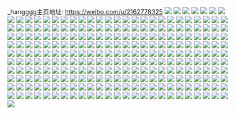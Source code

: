 _hangggg主页地址: https://weibo.com/u/2162778325 
![](https://wx4.sinaimg.cn/mw2000/80e960d5gy1h92hi8r7ozj21sp2e9hdu.jpg) 
![](https://wx4.sinaimg.cn/mw2000/80e960d5gy1h92hixrm8xj22c02c0hdt.jpg) 
![](https://wx4.sinaimg.cn/mw2000/80e960d5gy1h92hii7xa9j22801o0qv6.jpg) 
![](https://wx4.sinaimg.cn/mw2000/80e960d5gy1h92him1082j22801o0kjm.jpg) 
![](https://wx4.sinaimg.cn/mw2000/80e960d5gy1h92hjxed2aj22c0340kjm.jpg) 
![](https://wx4.sinaimg.cn/mw2000/80e960d5gy1h92hianvbzj21u52g7hdu.jpg) 
![](https://wx4.sinaimg.cn/mw2000/80e960d5gy1h92hirzt4gj22c02c04qr.jpg) 
![](https://wx4.sinaimg.cn/mw2000/80e960d5gy1h92hipm1wij22801o0e82.jpg) 
![](https://wx4.sinaimg.cn/mw2000/80e960d5gy1h92hiebnkmj216j1l6qje.jpg) 
![](https://wx4.sinaimg.cn/mw2000/80e960d5gy1h91xgkmfmwj21sc2dsx6s.jpg) 
![](https://wx4.sinaimg.cn/mw2000/80e960d5gy1h91xgl59bxj20e80e8dh9.jpg) 
![](https://wx4.sinaimg.cn/mw2000/80e960d5gy1h91xglh4egj20zo0b4dh2.jpg) 
![](https://wx4.sinaimg.cn/mw2000/80e960d5gy1h907i9bwt4j21z42z5e82.jpg) 
![](https://wx4.sinaimg.cn/mw2000/80e960d5gy1h907i11zbrj21yb2yj1kx.jpg) 
![](https://wx4.sinaimg.cn/mw2000/80e960d5gy1h907i49dqcj223n35sx6p.jpg) 
![](https://wx4.sinaimg.cn/mw2000/80e960d5gy1h907i6rdo9j21yr2yphdt.jpg) 
![](https://wx4.sinaimg.cn/mw2000/80e960d5gy1h907mu443dj223g35sqv8.jpg) 
![](https://wx4.sinaimg.cn/mw2000/80e960d5gy1h907vud0zfj223o35sb2c.jpg) 
![](https://wx4.sinaimg.cn/mw2000/80e960d5gy1h90st2ekc1j21o029b1ky.jpg) 
![](https://wx4.sinaimg.cn/mw2000/80e960d5gy1h8zydfptw5j21o0280u0x.jpg) 
![](https://wx4.sinaimg.cn/mw2000/80e960d5gy1h8zvyzlbxdj21o0280b29.jpg) 
![](https://wx4.sinaimg.cn/mw2000/80e960d5gy1h8zvyy7yvjj21o0280b29.jpg) 
![](https://wx4.sinaimg.cn/mw2000/80e960d5gy1h8xd39o75hj20yz0z17jr.jpg) 
![](https://wx4.sinaimg.cn/mw2000/80e960d5gy1h8wurxe1znj20zo256u0x.jpg) 
![](https://wx4.sinaimg.cn/mw2000/80e960d5gy1h8wtixe8vvj21o02801ky.jpg) 
![](https://wx4.sinaimg.cn/mw2000/80e960d5gy1h8wtiqoyj3j21o0280x6p.jpg) 
![](https://wx4.sinaimg.cn/mw2000/80e960d5gy1h8wtizk4jmj21o0280kjl.jpg) 
![](https://wx4.sinaimg.cn/mw2000/80e960d5gy1h8woe5t0pkj20u01swdl2.jpg) 
![](https://wx4.sinaimg.cn/mw2000/80e960d5gy1h8vn46wbkdj20zo256u0x.jpg) 
![](https://wx4.sinaimg.cn/mw2000/80e960d5gy1h8vn4b2cvaj20zo256u0x.jpg) 
![](https://wx4.sinaimg.cn/mw2000/80e960d5gy1h8vi4kl9fwj22560zob29.jpg) 
![](https://wx4.sinaimg.cn/mw2000/80e960d5gy1h8vi4t72z1j22560zoe81.jpg) 
![](https://wx4.sinaimg.cn/mw2000/80e960d5gy1h8v3m07vuej20tx1s6akk.jpg) 
![](https://wx4.sinaimg.cn/mw2000/80e960d5gy1h8v3b08onij20zo256hcx.jpg) 
![](https://wx4.sinaimg.cn/mw2000/80e960d5gy1h8v3hbn6wdj20zo2564np.jpg) 
![](https://wx4.sinaimg.cn/mw2000/80e960d5gy1h8v2m5069gj22c0340kjn.jpg) 
![](https://wx4.sinaimg.cn/mw2000/80e960d5gy1h8v2m6p7urj22c0340e82.jpg) 
![](https://wx4.sinaimg.cn/mw2000/80e960d5gy1h8v3ckb7sej20ko0rlado.jpg) 
![](https://wx4.sinaimg.cn/mw2000/80e960d5gy1h8v3ce9gt5j20o60w9jvu.jpg) 
![](https://wx4.sinaimg.cn/mw2000/80e960d5gy1h8v3hhq248j20u014010u.jpg) 
![](https://wx4.sinaimg.cn/mw2000/80e960d5gy1h8sz4iju48j21o0280qv5.jpg) 
![](https://wx4.sinaimg.cn/mw2000/80e960d5gy1h8qy0c8p5aj21tp2qox6p.jpg) 
![](https://wx4.sinaimg.cn/mw2000/80e960d5gy1h8qzbzpscfj22c0340npd.jpg) 
![](https://wx4.sinaimg.cn/mw2000/80e960d5gy1h8qs0yxkmmj22c0340u0y.jpg) 
![](https://wx4.sinaimg.cn/mw2000/80e960d5gy1h8qs0wyrc0j212z1fz1kx.jpg) 
![](https://wx4.sinaimg.cn/mw2000/80e960d5gy1h8qs0u4sr4j21x62k94qq.jpg) 
![](https://wx4.sinaimg.cn/mw2000/80e960d5gy1h8qs0uw0saj20u01407ep.jpg) 
![](https://wx4.sinaimg.cn/mw2000/80e960d5gy1h8qs105uh8j20u0140wn3.jpg) 
![](https://wx4.sinaimg.cn/mw2000/80e960d5gy1h8bwgydk7uj21400u04gu.jpg) 
![](https://wx4.sinaimg.cn/mw2000/80e960d5gy1h8bwgwwqj9j21hc0u0dyb.jpg) 
![](https://wx4.sinaimg.cn/mw2000/80e960d5gy1h8bwgqxx25j20u01hck7c.jpg) 
![](https://wx4.sinaimg.cn/mw2000/80e960d5gy1h8bwgvy9unj21hc0u0h47.jpg) 
![](https://wx4.sinaimg.cn/mw2000/80e960d5gy1h8aicq7101j23402c0e84.jpg) 
![](https://wx4.sinaimg.cn/mw2000/80e960d5gy1h8aiccbumij23402c0hdw.jpg) 
![](https://wx4.sinaimg.cn/mw2000/80e960d5gy1h8aic0c7inj23402c0qv5.jpg) 
![](https://wx4.sinaimg.cn/mw2000/80e960d5gy1h8aicykdgnj22c0340npe.jpg) 
![](https://wx4.sinaimg.cn/mw2000/80e960d5gy1h8aid5ki5oj22c0340kjm.jpg) 
![](https://wx4.sinaimg.cn/mw2000/80e960d5gy1h8aid7ezjpj20u01hcgx1.jpg) 
![](https://wx4.sinaimg.cn/mw2000/80e960d5ly1h87dovq552j223s2tmqv6.jpg) 
![](https://wx4.sinaimg.cn/mw2000/80e960d5ly1h87dg388oej21o0280x6p.jpg) 
![](https://wx4.sinaimg.cn/mw2000/80e960d5ly1h87dg212vgj21o0280qv6.jpg) 
![](https://wx4.sinaimg.cn/mw2000/80e960d5ly1h87dg0fmccj21o0281u0x.jpg) 
![](https://wx4.sinaimg.cn/mw2000/80e960d5ly1h85l13pe1nj20zo256h4d.jpg) 
![](https://wx4.sinaimg.cn/mw2000/80e960d5ly1h7uiw71j98j21sb1wfkjl.jpg) 
![](https://wx4.sinaimg.cn/mw2000/80e960d5ly1h7qpjh7hcpj21wj1wj4qr.jpg) 
![](https://wx4.sinaimg.cn/mw2000/80e960d5ly1h7qpjz7h4tj21o0280hdt.jpg) 
![](https://wx4.sinaimg.cn/mw2000/80e960d5ly1h7qpjp9bxrj20u0140n8p.jpg) 
![](https://wx4.sinaimg.cn/mw2000/80e960d5ly1h7qpju343hj21o0280e81.jpg) 
![](https://wx4.sinaimg.cn/mw2000/80e960d5ly1h7qpjnyv3hj21sk2e3u0z.jpg) 
![](https://wx4.sinaimg.cn/mw2000/80e960d5ly1h7qpkg5u4zj214e1hvb0c.jpg) 
![](https://wx4.sinaimg.cn/mw2000/80e960d5ly1h7qpjagrgsj20lo0sv7az.jpg) 
![](https://wx4.sinaimg.cn/mw2000/80e960d5ly1h7qpka0w2ij226v2ysu0y.jpg) 
![](https://wx4.sinaimg.cn/mw2000/80e960d5ly1h7qpkdyo7lj21o0280u0x.jpg) 
![](https://wx4.sinaimg.cn/mw2000/80e960d5ly1h7pj9tq9u5j20u0196aei.jpg) 
![](https://wx4.sinaimg.cn/mw2000/80e960d5ly1h7no0lis0cj229s32x7wj.jpg) 
![](https://wx4.sinaimg.cn/mw2000/80e960d5ly1h7no11ehi3j22c0340kjn.jpg) 
![](https://wx4.sinaimg.cn/mw2000/80e960d5ly1h7no0n1bphj229u36eb2b.jpg) 
![](https://wx4.sinaimg.cn/mw2000/80e960d5ly1h7no0q6h4mj22c0340npf.jpg) 
![](https://wx4.sinaimg.cn/mw2000/80e960d5ly1h7no0s6pgtj22c0340e81.jpg) 
![](https://wx4.sinaimg.cn/mw2000/80e960d5ly1h7no0wy05mj21ur2he1kz.jpg) 
![](https://wx4.sinaimg.cn/mw2000/80e960d5ly1h7no0k8iyyj22c03407wk.jpg) 
![](https://wx4.sinaimg.cn/mw2000/80e960d5ly1h7no0ugd0bj21m125c4qs.jpg) 
![](https://wx4.sinaimg.cn/mw2000/80e960d5ly1h7no0zujb0j22by35snpg.jpg) 
![](https://wx4.sinaimg.cn/mw2000/80e960d5ly1h77loubywrj21o0280kjl.jpg) 
![](https://wx4.sinaimg.cn/mw2000/80e960d5ly1h77ig5j6t0j22c034yaui.jpg) 
![](https://wx4.sinaimg.cn/mw2000/80e960d5ly1h77igeu6tuj21o0280apv.jpg) 
![](https://wx4.sinaimg.cn/mw2000/80e960d5ly1h77igudfsbj21o0280b2a.jpg) 
![](https://wx4.sinaimg.cn/mw2000/80e960d5ly1h70hh228fuj23402c0npe.jpg) 
![](https://wx4.sinaimg.cn/mw2000/80e960d5ly1h70hh3b9z1j22c0340u0y.jpg) 
![](https://wx4.sinaimg.cn/mw2000/80e960d5ly1h70hh0zpx2j224h2tzqv6.jpg) 
![](https://wx4.sinaimg.cn/mw2000/80e960d5ly1h6iazts99rj21400u0qaa.jpg) 
![](https://wx4.sinaimg.cn/mw2000/80e960d5ly1h6gfilcb06j222o340kjn.jpg) 
![](https://wx4.sinaimg.cn/mw2000/80e960d5ly1h6gfiqkym4j222o35n7hl.jpg) 
![](https://wx4.sinaimg.cn/mw2000/80e960d5ly1h6gfip9tcaj222o357npe.jpg) 
![](https://wx4.sinaimg.cn/mw2000/80e960d5ly1h6gfivb8wsj220233h781.jpg) 
![](https://wx4.sinaimg.cn/mw2000/80e960d5ly1h6gfinwln1j222e35s1kz.jpg) 
![](https://wx4.sinaimg.cn/mw2000/80e960d5ly1h6gfixj2pxj222o33nqv7.jpg) 
![](https://wx4.sinaimg.cn/mw2000/80e960d5ly1h6dk7irxlfj20zo256kjl.jpg) 
![](https://wx4.sinaimg.cn/mw2000/80e960d5ly1h6dicisinfj20zo256u0x.jpg) 
![](https://wx4.sinaimg.cn/mw2000/80e960d5ly1h6bz743ghvj21sc2do78v.jpg) 
![](https://wx4.sinaimg.cn/mw2000/80e960d5ly1h6bz72msh9j22bt340wp7.jpg) 
![](https://wx4.sinaimg.cn/mw2000/80e960d5ly1h6bz70s1f8j22c0340b2b.jpg) 
![](https://wx4.sinaimg.cn/mw2000/80e960d5ly1h6bz6yyl73j21lp24y0zl.jpg) 
![](https://wx4.sinaimg.cn/mw2000/80e960d5ly1h6bz6xnq4ej22562uu7sw.jpg) 
![](https://wx4.sinaimg.cn/mw2000/80e960d5ly1h6bz75vcl9j22c033yhdt.jpg) 
![](https://wx4.sinaimg.cn/mw2000/80e960d5ly1h6bz6tucz5j22c033ydxe.jpg) 
![](https://wx4.sinaimg.cn/mw2000/80e960d5ly1h6bz777vilj21o02807ap.jpg) 
![](https://wx4.sinaimg.cn/mw2000/80e960d5ly1h6bzhllxppj22c0340b29.jpg) 
![](https://wx4.sinaimg.cn/mw2000/80e960d5ly1h6b8ybcwh4j21r02c0k30.jpg) 
![](https://wx4.sinaimg.cn/mw2000/80e960d5ly1h6b8xosxapj21aa1pqdi9.jpg) 
![](https://wx4.sinaimg.cn/mw2000/80e960d5ly1h6b83nondij22c035ee83.jpg) 
![](https://wx4.sinaimg.cn/mw2000/80e960d5ly1h6b84jdq06j22c0340tnd.jpg) 
![](https://wx4.sinaimg.cn/mw2000/80e960d5ly1h6b84lkpkyj22c0340n4m.jpg) 
![](https://wx4.sinaimg.cn/mw2000/80e960d5ly1h6b849c4cbj22c0340qv5.jpg) 
![](https://wx4.sinaimg.cn/mw2000/80e960d5ly1h6b83lcy70j22c034ib2b.jpg) 
![](https://wx4.sinaimg.cn/mw2000/80e960d5ly1h6b8bfnr8aj22c033ukjo.jpg) 
![](https://wx4.sinaimg.cn/mw2000/80e960d5ly1h6b8aw7zarj21o0280thu.jpg) 
![](https://wx4.sinaimg.cn/mw2000/80e960d5ly1h67ntd4cy1j222o340b2c.jpg) 
![](https://wx4.sinaimg.cn/mw2000/80e960d5ly1h67o0codvdj222o3404hk.jpg) 
![](https://wx4.sinaimg.cn/mw2000/80e960d5ly1h67o1iy88kj234022oh1p.jpg) 
![](https://wx4.sinaimg.cn/mw2000/80e960d5ly1h67i480ew4j222o340hdx.jpg) 
![](https://wx4.sinaimg.cn/mw2000/80e960d5ly1h67i5u5i0uj25c73k5u10.jpg) 
![](https://wx4.sinaimg.cn/mw2000/80e960d5ly1h67ib9obhfj222o3401jh.jpg) 
![](https://wx4.sinaimg.cn/mw2000/80e960d5ly1h67i3rso2bj222o340kdy.jpg) 
![](https://wx4.sinaimg.cn/mw2000/80e960d5ly1h67i4agkj8j222o33vtqm.jpg) 
![](https://wx4.sinaimg.cn/mw2000/80e960d5ly1h67i3xp57mj222o3404go.jpg) 
![](https://wx4.sinaimg.cn/mw2000/80e960d5ly1h67i417tscj221j340kjm.jpg) 
![](https://wx4.sinaimg.cn/mw2000/80e960d5ly1h67i3pqx0aj21zu3154gf.jpg) 
![](https://wx4.sinaimg.cn/mw2000/80e960d5ly1h67i44ljm2j222o340b2d.jpg) 
![](https://wx4.sinaimg.cn/mw2000/80e960d5ly1h67ibchlspj22by33zh5d.jpg) 
![](https://wx4.sinaimg.cn/mw2000/80e960d5ly1h66l4zwt1jj22c033z4d1.jpg) 
![](https://wx4.sinaimg.cn/mw2000/80e960d5ly1h66l51vzkoj22903001kx.jpg) 
![](https://wx4.sinaimg.cn/mw2000/80e960d5ly1h66l6fi7utj20u0140152.jpg) 
![](https://wx4.sinaimg.cn/mw2000/80e960d5ly1h66l54fhk6j22c03404qp.jpg) 
![](https://wx4.sinaimg.cn/mw2000/80e960d5ly1h66l59vpy4j22c0340hdw.jpg) 
![](https://wx4.sinaimg.cn/mw2000/80e960d5ly1h66l5ny4czj21o0280npd.jpg) 
![](https://wx4.sinaimg.cn/mw2000/80e960d5ly1h66l5fbiecj228031inb9.jpg) 
![](https://wx4.sinaimg.cn/mw2000/80e960d5ly1h66l6fupwlj20u0140n1r.jpg) 
![](https://wx4.sinaimg.cn/mw2000/80e960d5ly1h66l5jdi7fj22c0340hdy.jpg) 
![](https://wx4.sinaimg.cn/mw2000/80e960d5ly1h66l5e5xtdj220t20tdtt.jpg) 
![](https://wx4.sinaimg.cn/mw2000/80e960d5ly1h66l5607l0j227u2yg1kz.jpg) 
![](https://wx4.sinaimg.cn/mw2000/80e960d5ly1h66l5m5t5hj22c02c07wj.jpg) 
![](https://wx4.sinaimg.cn/mw2000/80e960d5ly1h66l5puxn7j21o0280b2a.jpg) 
![](https://wx4.sinaimg.cn/mw2000/80e960d5ly1h66l5rnmuej22c0340npe.jpg) 
![](https://wx4.sinaimg.cn/mw2000/80e960d5ly1h66l5su54zj21v22he1kx.jpg) 
![](https://wx4.sinaimg.cn/mw2000/80e960d5ly1h5z7k646xmj21sc1scjvv.jpg) 
![](https://wx4.sinaimg.cn/mw2000/80e960d5ly1h5z2z3w15dj21o02801ky.jpg) 
![](https://wx4.sinaimg.cn/mw2000/80e960d5ly1h5thv2omj0j20ty14m42u.jpg) 
![](https://wx4.sinaimg.cn/mw2000/80e960d5ly1h5ti0u7mubj20u0160jwe.jpg) 
![](https://wx4.sinaimg.cn/mw2000/80e960d5ly1h5ti0uely8j20ty140qa0.jpg) 
![](https://wx4.sinaimg.cn/mw2000/80e960d5ly1h5ti0u22lyj20u0140wkv.jpg) 
![](https://wx4.sinaimg.cn/mw2000/80e960d5ly1h5scwxhkdtj22c0340u0y.jpg) 
![](https://wx4.sinaimg.cn/mw2000/80e960d5ly1h5scx1afeij23402c07wj.jpg) 
![](https://wx4.sinaimg.cn/mw2000/80e960d5ly1h5scvda4k4j22c0340x6r.jpg) 
![](https://wx4.sinaimg.cn/mw2000/80e960d5ly1h5scvj8yx0j22c0340b2b.jpg) 
![](https://wx4.sinaimg.cn/mw2000/80e960d5ly1h5scrfpc1rj22c03404qr.jpg) 
![](https://wx4.sinaimg.cn/mw2000/80e960d5ly1h5scrie8jrj22c03401l0.jpg) 
![](https://wx4.sinaimg.cn/mw2000/80e960d5ly1h5s1yvjcz0j20u01rwti7.jpg) 
![](https://wx4.sinaimg.cn/mw2000/80e960d5ly1h5s1yv6l7zj20u01uodom.jpg) 
![](https://wx4.sinaimg.cn/mw2000/80e960d5ly1h5s1yvpnfaj20c80qhweu.jpg) 
![](https://wx4.sinaimg.cn/mw2000/80e960d5ly1h5s1yw7jb8j20u01rwgu3.jpg) 
![](https://wx4.sinaimg.cn/mw2000/80e960d5ly1h5oxw02juzj20zo256b2a.jpg) 
![](https://wx4.sinaimg.cn/mw2000/80e960d5ly1h5np9j5gu4j21u02g0u0y.jpg) 
![](https://wx4.sinaimg.cn/mw2000/80e960d5ly1h5np9mv04aj22792xou0z.jpg) 
![](https://wx4.sinaimg.cn/mw2000/80e960d5ly1h5np9q148ij22c0343npf.jpg) 
![](https://wx4.sinaimg.cn/mw2000/80e960d5ly1h5np9udjawj233y33ynpg.jpg) 
![](https://wx4.sinaimg.cn/mw2000/80e960d5ly1h5npa92z67j21sc2dk1kz.jpg) 
![](https://wx4.sinaimg.cn/mw2000/80e960d5ly1h5npa12kzsj22c0340x6p.jpg) 
![](https://wx4.sinaimg.cn/mw2000/80e960d5ly1h5np9zdpyuj22c0340qv5.jpg) 
![](https://wx4.sinaimg.cn/mw2000/80e960d5ly1h5npa6iyoyj22c0340x6r.jpg) 
![](https://wx4.sinaimg.cn/mw2000/80e960d5ly1h5jdzpqnp9j22c0340b2b.jpg) 
![](https://wx4.sinaimg.cn/mw2000/80e960d5ly1h5gysbcg7zj21o0280u0z.jpg) 
![](https://wx4.sinaimg.cn/mw2000/80e960d5ly1h5gyse4mhlj21o027nu0y.jpg) 
![](https://wx4.sinaimg.cn/mw2000/80e960d5ly1h5gyscl3v3j21jd21tb2a.jpg) 
![](https://wx4.sinaimg.cn/mw2000/80e960d5ly1h5gefyji8fj21xs2l2hdt.jpg) 
![](https://wx4.sinaimg.cn/mw2000/80e960d5ly1h5esvvdp31j22c0340x6r.jpg) 
![](https://wx4.sinaimg.cn/mw2000/80e960d5ly1h5ermkho7gj22c0340x6q.jpg) 
![](https://wx4.sinaimg.cn/mw2000/80e960d5ly1h5ermm5slwj22c0340npe.jpg) 
![](https://wx4.sinaimg.cn/mw2000/80e960d5ly1h5ermnwo2jj22c033ye82.jpg) 
![](https://wx4.sinaimg.cn/mw2000/80e960d5ly1h5ermpwvgej21o0280b2a.jpg) 
![](https://wx4.sinaimg.cn/mw2000/80e960d5ly1h5ermitxl5j22c03404qt.jpg) 
![](https://wx4.sinaimg.cn/mw2000/80e960d5ly1h5esmqhp8pj21o027zb2a.jpg) 
![](https://wx4.sinaimg.cn/mw2000/80e960d5ly1h5ernupapcj22883071l0.jpg) 
![](https://wx4.sinaimg.cn/mw2000/80e960d5ly1h5eshdbcshj22c0340kjq.jpg) 
![](https://wx4.sinaimg.cn/mw2000/80e960d5ly1h5esdgx0rtj22c0340kjm.jpg) 
![](https://wx4.sinaimg.cn/mw2000/80e960d5ly1h5erntaqj3j228s2zqb2b.jpg) 
![](https://wx4.sinaimg.cn/mw2000/80e960d5ly1h5esdfs4e6j22c03407wj.jpg) 
![](https://wx4.sinaimg.cn/mw2000/80e960d5ly1h5esdjmpnoj22c0340e83.jpg) 
![](https://wx4.sinaimg.cn/mw2000/80e960d5ly1h5esdnmnbbj22c03404qr.jpg) 
![](https://wx4.sinaimg.cn/mw2000/80e960d5ly1h5esh1kd3cj22c0340npe.jpg) 
![](https://wx4.sinaimg.cn/mw2000/80e960d5ly1h5esh0ef9yj22c0340qv6.jpg) 
![](https://wx4.sinaimg.cn/mw2000/80e960d5ly1h5dioet5eoj21o0280u0x.jpg) 
![](https://wx4.sinaimg.cn/mw2000/80e960d5ly1h5dibqbl30j21o0280e82.jpg) 
![](https://wx4.sinaimg.cn/mw2000/80e960d5ly1h5di0rdm9dj229931uqv6.jpg) 
![](https://wx4.sinaimg.cn/mw2000/80e960d5ly1h5dhr6o8z6j228k30gkjn.jpg) 
![](https://wx4.sinaimg.cn/mw2000/80e960d5ly1h5dhrb13eej21o0280u0x.jpg) 
![](https://wx4.sinaimg.cn/mw2000/80e960d5ly1h5dhrhytayj22792ywx6q.jpg) 
![](https://wx4.sinaimg.cn/mw2000/80e960d5ly1h5dhrd3fh7j21o02801ky.jpg) 
![](https://wx4.sinaimg.cn/mw2000/80e960d5ly1h5dhrldhvgj22ap3334qs.jpg) 
![](https://wx4.sinaimg.cn/mw2000/80e960d5ly1h5dhrjpognj226z2z5x6q.jpg) 
![](https://wx4.sinaimg.cn/mw2000/80e960d5ly1h5avw2o11jj21400u0485.jpg) 
![](https://wx4.sinaimg.cn/mw2000/80e960d5ly1h5a60zpy7yj20u01p74i7.jpg) 
![](https://wx4.sinaimg.cn/mw2000/80e960d5ly1h5a610bwcwj20u01pfatl.jpg) 
![](https://wx4.sinaimg.cn/mw2000/80e960d5ly1h5a1hoixlhj21h41h4tu7.jpg) 
![](https://wx4.sinaimg.cn/mw2000/80e960d5ly1h5a1hpk8kmj226u26uqv6.jpg) 
![](https://wx4.sinaimg.cn/mw2000/80e960d5ly1h5a1enbpttj22c034iu0z.jpg) 
![](https://wx4.sinaimg.cn/mw2000/80e960d5ly1h5a1eljecej22c035i4qu.jpg) 
![](https://wx4.sinaimg.cn/mw2000/80e960d5ly1h5a1azvmusj22c02c0b2b.jpg) 
![](https://wx4.sinaimg.cn/mw2000/80e960d5ly1h5a139ijixj22bo33v1l0.jpg) 
![](https://wx4.sinaimg.cn/mw2000/80e960d5ly1h5a19b8n2pj22c034ehdw.jpg) 
![](https://wx4.sinaimg.cn/mw2000/80e960d5ly1h5a13hedekj22c0340x6s.jpg) 
![](https://wx4.sinaimg.cn/mw2000/80e960d5ly1h5a137iz5pj21nx1xo7wi.jpg) 
![](https://wx4.sinaimg.cn/mw2000/80e960d5ly1h59jknnl1ej20zo256u0x.jpg) 
![](https://wx4.sinaimg.cn/mw2000/80e960d5ly1h59j7uzg73j20zo2567wi.jpg) 
![](https://wx4.sinaimg.cn/mw2000/80e960d5ly1h58yij3lyyj220w31cb2a.jpg) 
![](https://wx4.sinaimg.cn/mw2000/80e960d5ly1h56ml3bl3xj22c0340hdu.jpg) 
![](https://wx4.sinaimg.cn/mw2000/80e960d5ly1h554sc1lmvj21o0280u0x.jpg) 
![](https://wx4.sinaimg.cn/mw2000/80e960d5ly1h53b9x0k1wj20zo256npd.jpg) 
![](https://wx4.sinaimg.cn/mw2000/80e960d5ly1h4znjcn62xj226a2web2b.jpg) 
![](https://wx4.sinaimg.cn/mw2000/80e960d5ly1h4znj7oor7j22c0340x6q.jpg) 
![](https://wx4.sinaimg.cn/mw2000/80e960d5ly1h4znkvcsilj22c02c0x6r.jpg) 
![](https://wx4.sinaimg.cn/mw2000/80e960d5ly1h4znjb5wclj227h2xzkjn.jpg) 
![](https://wx4.sinaimg.cn/mw2000/80e960d5gy1h4cku90cyfj22c03407wi.jpg) 
![](https://wx4.sinaimg.cn/mw2000/80e960d5gy1h4ckzoqf22j22c0340x6q.jpg) 
![](https://wx4.sinaimg.cn/mw2000/80e960d5ly1h3ykodftlpj22c02c04qq.jpg) 
![](https://wx4.sinaimg.cn/mw2000/80e960d5ly1h3gv2c1hgxj21hc0zkx50.jpg) 
![](https://wx4.sinaimg.cn/mw2000/80e960d5ly1h3gv2cd12oj20zk1hcgze.jpg) 
![](https://wx4.sinaimg.cn/mw2000/80e960d5ly1h3gv2cmnlqj20zk1hc7ev.jpg) 
![](https://wx4.sinaimg.cn/mw2000/80e960d5ly1h3gv2dzy33j21hc0zk7s7.jpg) 
![](https://wx4.sinaimg.cn/mw2000/80e960d5ly1h3gv2cxkhtj20za1hcqgk.jpg) 
![](https://wx4.sinaimg.cn/mw2000/80e960d5ly1h3gv2dip4cj21hc0zknlx.jpg) 
![](https://wx4.sinaimg.cn/mw2000/80e960d5ly1h3gv186cqbj20zl1hcaky.jpg) 
![](https://wx4.sinaimg.cn/mw2000/80e960d5ly1h3gv1adx2gj20zl1hcgz5.jpg) 
![](https://wx4.sinaimg.cn/mw2000/80e960d5ly1h3gv1amlnej20zk1hcn8n.jpg) 
![](https://wx4.sinaimg.cn/mw2000/80e960d5ly1h3gv19m44aj20m83lukcj.jpg) 
![](https://wx4.sinaimg.cn/mw2000/80e960d5ly1h3gv18ud1zj20zk1hcds3.jpg) 
![](https://wx4.sinaimg.cn/mw2000/80e960d5ly1h3gv198r4sj20zk1hc122.jpg) 
![](https://wx4.sinaimg.cn/mw2000/80e960d5ly1h3dxkx1c5oj21o027vkjl.jpg) 
![](https://wx4.sinaimg.cn/mw2000/80e960d5ly1h3dxl3uf54j22c0340e83.jpg) 
![](https://wx4.sinaimg.cn/mw2000/80e960d5ly1h3dxkzf0a4j21o0280e82.jpg) 
![](https://wx4.sinaimg.cn/mw2000/80e960d5ly1h3dxky4pqij21o0280hdt.jpg) 
![](https://wx4.sinaimg.cn/mw2000/80e960d5ly1h3dxl29b33j23403401l6.jpg) 
![](https://wx4.sinaimg.cn/mw2000/80e960d5ly1h3dxkvzeiaj21ka230b29.jpg) 
![](https://wx4.sinaimg.cn/mw2000/80e960d5ly1h3dnpoq3gmj20zo2564dc.jpg) 
![](https://wx4.sinaimg.cn/mw2000/80e960d5ly1h3dnqzfdzzj20zo256hdt.jpg) 
![](https://wx4.sinaimg.cn/mw2000/80e960d5ly1h3c9tyyuurj22c02c01kz.jpg) 
![](https://wx4.sinaimg.cn/mw2000/80e960d5ly1h3c9u0p3kaj23402c0kjn.jpg) 
![](https://wx4.sinaimg.cn/mw2000/80e960d5ly1h3c9tvjstmj23402c01l0.jpg) 
![](https://wx4.sinaimg.cn/mw2000/80e960d5ly1h3c9tx2sjfj22c0340b2b.jpg) 
![](https://wx4.sinaimg.cn/mw2000/80e960d5ly1h39xptiw6ej23402c0hdv.jpg) 
![](https://wx4.sinaimg.cn/mw2000/80e960d5ly1h39bq27ypdj20qt0m8dpk.jpg) 
![](https://wx4.sinaimg.cn/mw2000/80e960d5ly1h387mwcb7bj20zo256hdu.jpg) 
![](https://wx4.sinaimg.cn/mw2000/80e960d5ly1h387mv8iy1j20zo256qv5.jpg) 
![](https://wx4.sinaimg.cn/mw2000/80e960d5ly1h37w87ffw3j222q31ckjp.jpg) 
![](https://wx4.sinaimg.cn/mw2000/80e960d5ly1h37w8ozoyoj229z31chdw.jpg) 
![](https://wx4.sinaimg.cn/mw2000/80e960d5ly1h37w8g0w2kj231c20ue84.jpg) 
![](https://wx4.sinaimg.cn/mw2000/80e960d5ly1h37w7tw8x0j220w31cnpe.jpg) 
![](https://wx4.sinaimg.cn/mw2000/80e960d5ly1h37w8w79h6j220w3304qq.jpg) 
